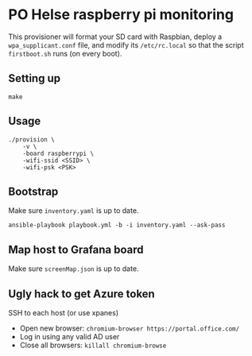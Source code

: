 # PO Helse raspberry pi monitoring

This provisioner will format your SD card with Raspbian, deploy a `wpa_supplicant.conf` file, and modify its `/etc/rc.local` so that the script `firstboot.sh` runs (on every boot).

## Setting up

```
make
```

## Usage

```
./provision \
    -v \
    -board raspberrypi \
    -wifi-ssid <SSID> \
    -wifi-psk <PSK>
```

## Bootstrap
Make sure `inventory.yaml` is up to date.
```
ansible-playbook playbook.yml -b -i inventory.yaml --ask-pass
```

## Map host to Grafana board
Make sure `screenMap.json` is up to date.

## Ugly hack to get Azure token
SSH to each host (or use xpanes)
- Open new browser: `chromium-browser https://portal.office.com/`
- Log in using any valid AD user
- Close all browsers: `killall chromium-browse`